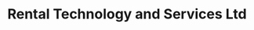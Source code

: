 ---
title: "Rental Technology and Services Ltd"
url: /aberdeen/rental-technology-and-services-ltd/
shop: Werkzeuge
---